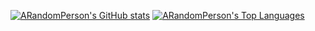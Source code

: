 [![ARandomPerson's GitHub stats](https://github-readme-stats.vercel.app/api?username=ARandomPerson7&show_icons=true&theme=tokyonight)](https://github.com/ARandomPerson7)
[![ARandomPerson's Top Languages](https://github-readme-stats.vercel.app/api/top-langs/?username=ARandomPerson7&layout=compact&theme=tokyonight)](https://github.com/ARandomPerson7)


